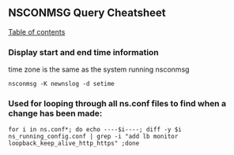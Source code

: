 ## NSCONMSG Query Cheatsheet
[Table of contents](toc.md)


### Display start and end time information
time zone is the same as the system running nsconmsg

	nsconmsg -K newnslog -d setime

### Used for looping through all ns.conf files to find when a change has been made:

	for i in ns.conf*; do echo ----$i----; diff -y $i ns_running_config.conf | grep -i "add lb monitor loopback_keep_alive_http_https" ;done 

